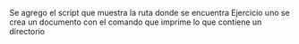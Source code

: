 Se agrego el script que muestra la ruta donde se encuentra
Ejercicio uno se crea un documento con el comando que imprime lo que contiene un directorio
